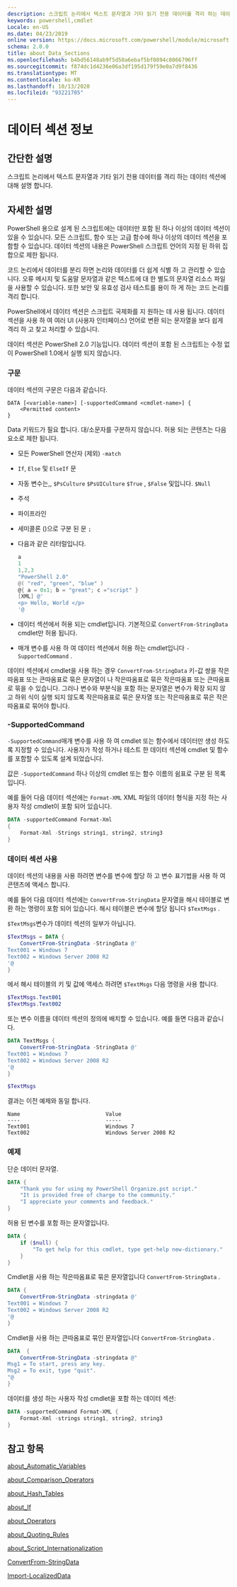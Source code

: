 ```yaml
---
description: 스크립트 논리에서 텍스트 문자열과 기타 읽기 전용 데이터를 격리 하는 데이터 섹션에 대해 설명 합니다.
keywords: powershell,cmdlet
Locale: en-US
ms.date: 04/23/2019
online version: https://docs.microsoft.com/powershell/module/microsoft.powershell.core/about/about_data_sections?view=powershell-6&WT.mc_id=ps-gethelp
schema: 2.0.0
title: about_Data_Sections
ms.openlocfilehash: b4bd56148ab9f5d50a6ebaf5bf0894c8066796ff
ms.sourcegitcommit: f874dc1d4236e06a3df195d179f59e0a7d9f8436
ms.translationtype: MT
ms.contentlocale: ko-KR
ms.lasthandoff: 10/13/2020
ms.locfileid: "93221705"
---
```

# <a name="about-data-sections"></a>데이터 섹션 정보

## <a name="short-description"></a>간단한 설명
스크립트 논리에서 텍스트 문자열과 기타 읽기 전용 데이터를 격리 하는 데이터 섹션에 대해 설명 합니다.

## <a name="long-description"></a>자세한 설명

PowerShell 용으로 설계 된 스크립트에는 데이터만 포함 된 하나 이상의 데이터 섹션이 있을 수 있습니다. 모든 스크립트, 함수 또는 고급 함수에 하나 이상의 데이터 섹션을 포함할 수 있습니다. 데이터 섹션의 내용은 PowerShell 스크립트 언어의 지정 된 하위 집합으로 제한 됩니다.

코드 논리에서 데이터를 분리 하면 논리와 데이터를 더 쉽게 식별 하 고 관리할 수 있습니다. 오류 메시지 및 도움말 문자열과 같은 텍스트에 대 한 별도의 문자열 리소스 파일을 사용할 수 있습니다. 또한 보안 및 유효성 검사 테스트를 용이 하 게 하는 코드 논리를 격리 합니다.

PowerShell에서 데이터 섹션은 스크립트 국제화를 지 원하는 데 사용 됩니다.
데이터 섹션을 사용 하 여 여러 UI (사용자 인터페이스) 언어로 변환 되는 문자열을 보다 쉽게 격리 하 고 찾고 처리할 수 있습니다.

데이터 섹션은 PowerShell 2.0 기능입니다. 데이터 섹션이 포함 된 스크립트는 수정 없이 PowerShell 1.0에서 실행 되지 않습니다.

### <a name="syntax"></a>구문

데이터 섹션의 구문은 다음과 같습니다.

```
DATA [<variable-name>] [-supportedCommand <cmdlet-name>] {
    <Permitted content>
}
```

Data 키워드가 필요 합니다. 대/소문자를 구분하지 않습니다. 허용 되는 콘텐츠는 다음 요소로 제한 됩니다.

- 모든 PowerShell 연산자 (제외) `-match`
- `If`, `Else` 및 `ElseIf` 문
- 자동 변수는,, `$PsCulture` `$PsUICulture` `$True` , `$False` 및입니다. `$Null`
- 주석
- 파이프라인
- 세미콜론 ()으로 구분 된 문 `;`
- 다음과 같은 리터럴입니다.

  ```powershell
  a
  1
  1,2,3
  "PowerShell 2.0"
  @( "red", "green", "blue" )
  @{ a = 0x1; b = "great"; c ="script" }
  [XML] @'
  <p> Hello, World </p>
  '@
  ```

- 데이터 섹션에서 허용 되는 cmdlet입니다. 기본적으로 `ConvertFrom-StringData` cmdlet만 허용 됩니다.
- 매개 변수를 사용 하 여 데이터 섹션에서 허용 하는 cmdlet입니다 `-SupportedCommand` .

데이터 섹션에서 cmdlet을 사용 하는 경우 `ConvertFrom-StringData` 키-값 쌍을 작은따옴표 또는 큰따옴표로 묶은 문자열이 나 작은따옴표로 묶은 작은따옴표 또는 큰따옴표로 묶을 수 있습니다. 그러나 변수와 부분식을 포함 하는 문자열은 변수가 확장 되지 않고 하위 식이 실행 되지 않도록 작은따옴표로 묶은 문자열 또는 작은따옴표로 묶은 작은따옴표로 묶어야 합니다.

### <a name="-supportedcommand"></a>-SupportedCommand

`-SupportedCommand`매개 변수를 사용 하 여 cmdlet 또는 함수에서 데이터만 생성 하도록 지정할 수 있습니다. 사용자가 작성 하거나 테스트 한 데이터 섹션에 cmdlet 및 함수를 포함할 수 있도록 설계 되었습니다.

값은 `-SupportedCommand` 하나 이상의 cmdlet 또는 함수 이름의 쉼표로 구분 된 목록입니다.

예를 들어 다음 데이터 섹션에는 `Format-XML` XML 파일의 데이터 형식을 지정 하는 사용자 작성 cmdlet이 포함 되어 있습니다.

```powershell
DATA -supportedCommand Format-Xml
{
    Format-Xml -Strings string1, string2, string3
}
```

### <a name="using-a-data-section"></a>데이터 섹션 사용

데이터 섹션의 내용을 사용 하려면 변수를 변수에 할당 하 고 변수 표기법을 사용 하 여 콘텐츠에 액세스 합니다.

예를 들어 다음 데이터 섹션에는 `ConvertFrom-StringData` 문자열을 해시 테이블로 변환 하는 명령이 포함 되어 있습니다. 해시 테이블은 변수에 할당 됩니다 `$TextMsgs` .

`$TextMsgs`변수가 데이터 섹션의 일부가 아닙니다.

```powershell
$TextMsgs = DATA {
    ConvertFrom-StringData -StringData @'
Text001 = Windows 7
Text002 = Windows Server 2008 R2
'@
}
```

에서 해시 테이블의 키 및 값에 액세스 하려면 `$TextMsgs` 다음 명령을 사용 합니다.

```powershell
$TextMsgs.Text001
$TextMsgs.Text002
```

또는 변수 이름을 데이터 섹션의 정의에 배치할 수 있습니다. 예를 들면 다음과 같습니다.

```powershell
DATA TextMsgs {
    ConvertFrom-StringData -StringData @'
Text001 = Windows 7
Text002 = Windows Server 2008 R2
'@
}

$TextMsgs
```

결과는 이전 예제와 동일 합니다.

```Output
Name                           Value
----                           -----
Text001                        Windows 7
Text002                        Windows Server 2008 R2
```

### <a name="examples"></a>예제

단순 데이터 문자열.

```powershell
DATA {
    "Thank you for using my PowerShell Organize.pst script."
    "It is provided free of charge to the community."
    "I appreciate your comments and feedback."
}
```

허용 된 변수를 포함 하는 문자열입니다.

```powershell
DATA {
    if ($null) {
        "To get help for this cmdlet, type get-help new-dictionary."
    }
}
```

Cmdlet을 사용 하는 작은따옴표로 묶은 문자열입니다 `ConvertFrom-StringData` .

```powershell
DATA {
    ConvertFrom-StringData -stringdata @'
Text001 = Windows 7
Text002 = Windows Server 2008 R2
'@
}
```

Cmdlet을 사용 하는 큰따옴표로 묶인 문자열입니다 `ConvertFrom-StringData` .

```powershell
DATA  {
    ConvertFrom-StringData -stringdata @"
Msg1 = To start, press any key.
Msg2 = To exit, type "quit".
"@
}
```

데이터를 생성 하는 사용자 작성 cmdlet을 포함 하는 데이터 섹션:

```powershell
DATA -supportedCommand Format-XML {
    Format-Xml -strings string1, string2, string3
}
```

## <a name="see-also"></a>참고 항목

[about_Automatic_Variables](about_Automatic_Variables.md)

[about_Comparison_Operators](about_Comparison_Operators.md)

[about_Hash_Tables](about_Hash_Tables.md)

[about_If](about_If.md)

[about_Operators](about_Operators.md)

[about_Quoting_Rules](about_Quoting_Rules.md)

[about_Script_Internationalization](about_Script_Internationalization.md)

[ConvertFrom-StringData](xref:Microsoft.PowerShell.Utility.ConvertFrom-StringData)

[Import-LocalizedData](xref:Microsoft.PowerShell.Utility.Import-LocalizedData)
